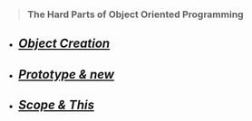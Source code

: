 > ### The Hard Parts of Object Oriented Programming

* ## ___[Object Creation](./md/creating%20%20an%20object.md)___
* ## ___[Prototype & new](./md/prototypes%20%26%20new.md)___
* ## ___[Scope & This](./js/scope%20%26%20this/)___